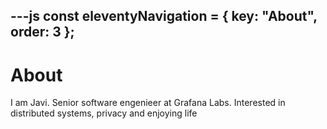 ---js
const eleventyNavigation = {
	key: "About",
	order: 3
};
---
# About

I am Javi. Senior software engenieer at Grafana Labs.
Interested in distributed systems, privacy and enjoying life
